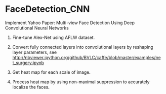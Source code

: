 # FaceDetection_CNN
Implement Yahoo Paper: Multi-view Face Detection Using Deep Convolutional Neural Networks<p/>
1. Fine-tune Alex-Net using AFLW dataset. <p/>
2. Convert fully connected layers into convolutional layers by reshaping layer parameters, 
   see http://nbviewer.ipython.org/github/BVLC/caffe/blob/master/examples/net_surgery.ipynb<p/>
3. Get heat map for each scale of image. <p/>
4. Process heat map by using non-maximal suppression to accurately localize the faces.<p/>

